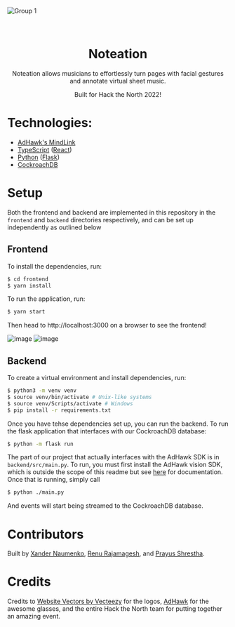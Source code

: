 ![Group 1](https://user-images.githubusercontent.com/33139843/190897807-dba2bc8a-6984-4595-87cd-9cd86d336006.jpg)


<h1 align="center">
  <br />
  Noteation
</h1>

<p align="center">
 Noteation allows musicians to effortlessly turn pages with facial gestures and annotate virtual sheet music. 
</p>

<p align="center">
 Built for Hack the North 2022!
</p>

# Technologies: 
- [AdHawk's MindLink](https://sites.google.com/adhawkmicrosystems.com/hack-the-north-help-center/hardware) 
- [TypeScript](https://www.typescriptlang.org/) ([React](https://reactjs.org/))
- [Python](https://www.python.org/) ([Flask](https://flask.palletsprojects.com/en/2.2.x/))
- [CockroachDB](https://www.cockroachlabs.com/)

# Setup

Both the frontend and backend are implemented in this repository in the ``frontend`` and ``backend`` directories respectively, and can be set up independently as outlined below

## Frontend

To install the dependencies, run: 

```sh
$ cd frontend
$ yarn install
```

To run the application, run: 
```sh
$ yarn start
```

Then head to http://localhost:3000 on a browser to see the frontend! 

![image](https://user-images.githubusercontent.com/33139843/190898131-d1b78b2c-0623-490d-8146-6a70f017e886.png)
![image](https://user-images.githubusercontent.com/33139843/190898212-8f785c02-1b75-49ca-8078-90682cf662df.png)

 
## Backend

To create a virtual environment and install dependencies, run:
```sh
$ python3 -m venv venv
$ source venv/bin/activate # Unix-like systems
$ source venv/Scripts/activate # Windows
$ pip install -r requirements.txt
```

Once you have tehse dependencies set up, you can  run the backend. To run the flask application that interfaces with our CockroachDB database:

```sh
$ python -m flask run
```

The part of our project that actually interfaces with the AdHawk SDK is in `backend/src/main.py`. To run, you must first install the AdHawk vision SDK, which is outside the scope of this readme but see [here](https://www.adhawkmicrosystems.com/api_doc) for documentation. Once that is running, simply call 

```sh
$ python ./main.py
```
And events will start being streamed to the CockroachDB database. 

# Contributors
Built by [Xander Naumenko](https://www.linkedin.com/in/xander-naumenko/), [Renu Rajamagesh](https://www.linkedin.com/in/renu-rajamagesh/), and [Prayus Shrestha](https://www.linkedin.com/in/prayus-shrestha/). 


# Credits
Credits to <a href="https://www.vecteezy.com/free-vector/website">Website Vectors by Vecteezy</a> for the logos, [AdHawk](https://www.adhawkmicrosystems.com) for the awesome glasses, and the entire Hack the North team for putting together an amazing event. 



